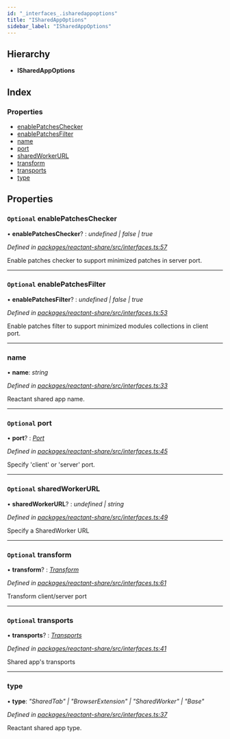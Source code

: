 ```yaml
---
id: "_interfaces_.isharedappoptions"
title: "ISharedAppOptions"
sidebar_label: "ISharedAppOptions"
---
```


## Hierarchy

* **ISharedAppOptions**

## Index

### Properties

* [enablePatchesChecker](_interfaces_.isharedappoptions.md#optional-enablepatcheschecker)
* [enablePatchesFilter](_interfaces_.isharedappoptions.md#optional-enablepatchesfilter)
* [name](_interfaces_.isharedappoptions.md#name)
* [port](_interfaces_.isharedappoptions.md#optional-port)
* [sharedWorkerURL](_interfaces_.isharedappoptions.md#optional-sharedworkerurl)
* [transform](_interfaces_.isharedappoptions.md#optional-transform)
* [transports](_interfaces_.isharedappoptions.md#optional-transports)
* [type](_interfaces_.isharedappoptions.md#type)

## Properties

### `Optional` enablePatchesChecker

• **enablePatchesChecker**? : *undefined | false | true*

*Defined in [packages/reactant-share/src/interfaces.ts:57](https://github.com/unadlib/reactant/blob/3ea14604/packages/reactant-share/src/interfaces.ts#L57)*

Enable patches checker to support minimized patches in server port.

___

### `Optional` enablePatchesFilter

• **enablePatchesFilter**? : *undefined | false | true*

*Defined in [packages/reactant-share/src/interfaces.ts:53](https://github.com/unadlib/reactant/blob/3ea14604/packages/reactant-share/src/interfaces.ts#L53)*

Enable patches filter to support minimized modules collections in client port.

___

###  name

• **name**: *string*

*Defined in [packages/reactant-share/src/interfaces.ts:33](https://github.com/unadlib/reactant/blob/3ea14604/packages/reactant-share/src/interfaces.ts#L33)*

Reactant shared app name.

___

### `Optional` port

• **port**? : *[Port](../modules/_interfaces_.md#port)*

*Defined in [packages/reactant-share/src/interfaces.ts:45](https://github.com/unadlib/reactant/blob/3ea14604/packages/reactant-share/src/interfaces.ts#L45)*

Specify 'client' or 'server' port.

___

### `Optional` sharedWorkerURL

• **sharedWorkerURL**? : *undefined | string*

*Defined in [packages/reactant-share/src/interfaces.ts:49](https://github.com/unadlib/reactant/blob/3ea14604/packages/reactant-share/src/interfaces.ts#L49)*

Specify a SharedWorker URL

___

### `Optional` transform

• **transform**? : *[Transform](../modules/_interfaces_.md#transform)*

*Defined in [packages/reactant-share/src/interfaces.ts:61](https://github.com/unadlib/reactant/blob/3ea14604/packages/reactant-share/src/interfaces.ts#L61)*

Transform client/server port

___

### `Optional` transports

• **transports**? : *[Transports](_interfaces_.transports.md)*

*Defined in [packages/reactant-share/src/interfaces.ts:41](https://github.com/unadlib/reactant/blob/3ea14604/packages/reactant-share/src/interfaces.ts#L41)*

Shared app's transports

___

###  type

• **type**: *"SharedTab" | "BrowserExtension" | "SharedWorker" | "Base"*

*Defined in [packages/reactant-share/src/interfaces.ts:37](https://github.com/unadlib/reactant/blob/3ea14604/packages/reactant-share/src/interfaces.ts#L37)*

Reactant shared app type.
